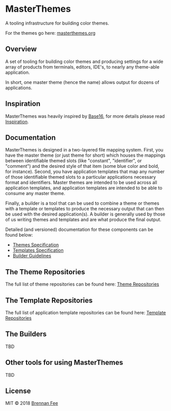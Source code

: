 # MasterThemes

A tooling infrastructure for building color themes.

For the themes go here: [masterthemes.org](https://www.masterthemes.org/)

## Overview

A set of tooling for building color themes and producing settings for a wide array of products from
terminals, editors, IDE's, to nearly any theme-able application.

In short, one master theme (hence the name) allows output for dozens of applications.

## Inspiration

MasterThemes was heavily inspired by [Base16](http://chriskempson.com/projects/base16/), for more
details please read [Inspiration](inspiration.md).

## Documentation

MasterThemes is designed in a two-layered file mapping system. First, you have the master theme (or
just theme for short) which houses the mappings between identifiable themed slots (like "constant",
"identifier", or "comment") and the desired style of that item (some blue color and bold, for
instance). Second, you have application templates that map any number of those identifiable themed
slots to a particular applications necessary format and identifiers. Master themes are intended to
be used across all application templates, and application templates are intended to be able to
consume any master theme.

Finally, a builder is a tool that can be used to combine a theme or themes with a template or
templates to produce the necessary output that can then be used with the desired application(s). A
builder is generally used by those of us writing themes and templates and are what produce the final
output.

Detailed (and versioned) documentation for these components can be found below:

-   [Themes Specification](theme-spec.md)
-   [Templates Specification](template-spec.md)
-   [Builder Guidelines](builder-guidelines.md)

## The Theme Repositories

The full list of theme repositories can be found here:
[Theme Repositories](https://www.masterthemes.org/theme-repositories.html/)

## The Template Repositories

The full list of application template repositories can be found here:
[Template Repositories](https://www.masterthemes.org/template-repositories.html/)

## The Builders

TBD

## Other tools for using MasterThemes

TBD

## License

MIT © 2018 [Brennan Fee](https://github.com/masterthemes)
